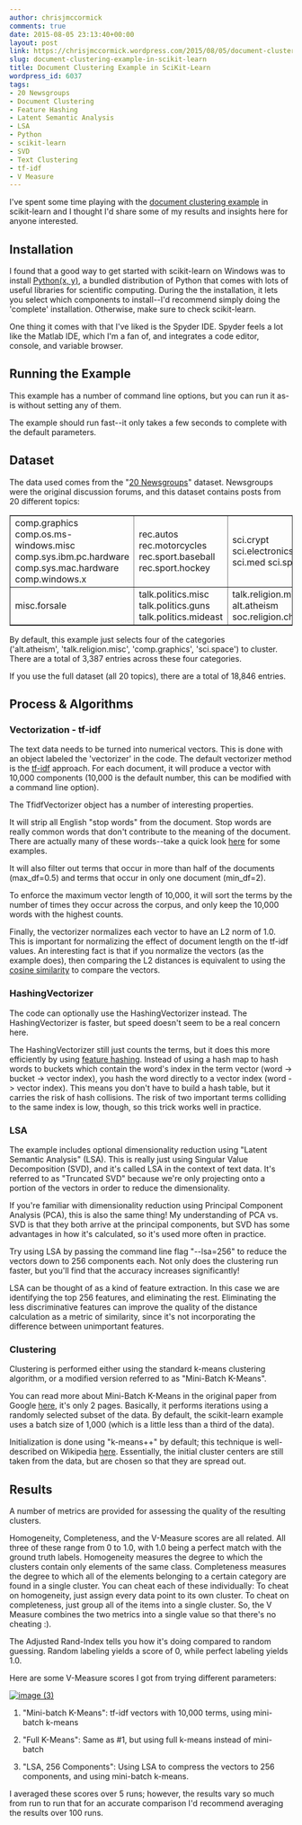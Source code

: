 ```yaml
---
author: chrisjmccormick
comments: true
date: 2015-08-05 23:13:40+00:00
layout: post
link: https://chrisjmccormick.wordpress.com/2015/08/05/document-clustering-example-in-scikit-learn/
slug: document-clustering-example-in-scikit-learn
title: Document Clustering Example in SciKit-Learn
wordpress_id: 6037
tags:
- 20 Newsgroups
- Document Clustering
- Feature Hashing
- Latent Semantic Analysis
- LSA
- Python
- scikit-learn
- SVD
- Text Clustering
- tf-idf
- V Measure
---
```


I've spent some time playing with the [document clustering example](http://scikit-learn.org/stable/auto_examples/document_clustering.html) in scikit-learn and I thought I'd share some of my results and insights here for anyone interested.


## Installation


I found that a good way to get started with scikit-learn on Windows was to install [Python(x, y)](https://code.google.com/p/pythonxy/wiki/Downloads), a bundled distribution of Python that comes with lots of useful libraries for scientific computing. During the the installation, it lets you select which components to install--I'd recommend simply doing the 'complete' installation. Otherwise, make sure to check scikit-learn.

One thing it comes with that I've liked is the Spyder IDE. Spyder feels a lot like the Matlab IDE, which I'm a fan of, and integrates a code editor, console, and variable browser.


## Running the Example


This example has a number of command line options, but you can run it as-is without setting any of them.

The example should run fast--it only takes a few seconds to complete with the default parameters.


## Dataset


The data used comes from the "[20 Newsgroups](http://qwone.com/~jason/20Newsgroups/)" dataset. Newsgroups were the original discussion forums, and this dataset contains posts from 20 different topics:
<table border="1" >
<tbody >
<tr >

<td >comp.graphics
comp.os.ms-windows.misc
comp.sys.ibm.pc.hardware
comp.sys.mac.hardware
comp.windows.x
</td>

<td >rec.autos
rec.motorcycles
rec.sport.baseball
rec.sport.hockey
</td>

<td >sci.crypt
sci.electronics
sci.med
sci.space
</td>
</tr>
<tr >

<td >misc.forsale
</td>

<td >talk.politics.misc
talk.politics.guns
talk.politics.mideast
</td>

<td style="text-align:left;" >talk.religion.misc
alt.atheism
soc.religion.christian
</td>
</tr>
</tbody>
</table>
By default, this example just selects four of the categories ('alt.atheism', 'talk.religion.misc', 'comp.graphics', 'sci.space') to cluster. There are a total of 3,387 entries across these four categories.

If you use the full dataset (all 20 topics), there are a total of 18,846 entries.


## Process & Algorithms




### Vectorization - tf-idf


The text data needs to be turned into numerical vectors. This is done with an object labeled the 'vectorizer' in the code. The default vectorizer method is the [tf-idf](https://en.wikipedia.org/wiki/Tf%E2%80%93idf) approach. For each document, it will produce a vector with 10,000 components (10,000 is the default number, this can be modified with a command line option).

The TfidfVectorizer object has a number of interesting properties.

It will strip all English "stop words" from the document. Stop words are really common words that don't contribute to the meaning of the document. There are actually many of these words--take a quick look [here](http://xpo6.com/list-of-english-stop-words/) for some examples.

It will also filter out terms that occur in more than half of the documents (max_df=0.5) and terms that occur in only one document (min_df=2).

To enforce the maximum vector length of 10,000, it will sort the terms by the number of times they occur across the corpus, and only keep the 10,000 words with the highest counts.

Finally, the vectorizer normalizes each vector to have an L2 norm of 1.0. This is important for normalizing the effect of document length on the tf-idf values. An interesting fact is that if you normalize the vectors (as the example does), then comparing the L2 distances is equivalent to using the [cosine similarity](https://en.wikipedia.org/wiki/Cosine_similarity) to compare the vectors.


### HashingVectorizer


The code can optionally use the HashingVectorizer instead. The HashingVectorizer is faster, but speed doesn't seem to be a real concern here.

The HashingVectorizer still just counts the terms, but it does this more efficiently by using [feature hashing](https://en.wikipedia.org/wiki/Feature_hashing). Instead of using a hash map to hash words to buckets which contain the word's index in the term vector (word -> bucket -> vector index), you hash the word directly to a vector index (word -> vector index). This means you don't have to build a hash table, but it carries the risk of hash collisions. The risk of two important terms colliding to the same index is low, though, so this trick works well in practice.


### LSA


The example includes optional dimensionality reduction using "Latent Semantic Analysis" (LSA). This is really just using Singular Value Decomposition (SVD), and it's called LSA in the context of text data. It's referred to as "Truncated SVD" because we're only projecting onto a portion of the vectors in order to reduce the dimensionality.

If you're familiar with dimensionality reduction using Principal Component Analysis (PCA), this is also the same thing! My understanding of PCA vs. SVD is that they both arrive at the principal components, but SVD has some advantages in how it's calculated, so it's used more often in practice.

Try using LSA by passing the command line flag "--lsa=256" to reduce the vectors down to 256 components each. Not only does the clustering run faster, but you'll find that the accuracy increases significantly!

LSA can be thought of as a kind of feature extraction. In this case we are identifying the top 256 features, and eliminating the rest. Eliminating the less discriminative features can improve the quality of the distance calculation as a metric of similarity, since it's not incorporating the difference between unimportant features.


### Clustering


Clustering is performed either using the standard k-means clustering algorithm, or a modified version referred to as "Mini-Batch K-Means".

You can read more about Mini-Batch K-Means in the original paper from Google [here](http://www.eecs.tufts.edu/~dsculley/papers/fastkmeans.pdf), it's only 2 pages. Basically, it performs iterations using a randomly selected subset of the data. By default, the scikit-learn example uses a batch size of 1,000 (which is a little less than a third of the data).

Initialization is done using "k-means++" by default; this technique is well-described on Wikipedia [here](https://en.wikipedia.org/wiki/K-means%2B%2B). Essentially, the initial cluster centers are still taken from the data, but are chosen so that they are spread out.


## Results


A number of metrics are provided for assessing the quality of the resulting clusters.

Homogeneity, Completeness, and the V-Measure scores are all related. All three of these range from 0 to 1.0, with 1.0 being a perfect match with the ground truth labels. Homogeneity measures the degree to which the clusters contain only elements of the same class. Completeness measures the degree to which all of the elements belonging to a certain category are found in a single cluster. You can cheat each of these individually: To cheat on homogeneity, just assign every data point to its own cluster. To cheat on completeness, just group all of the items into a single cluster. So, the V Measure combines the two metrics into a single value so that there's no cheating :).

The Adjusted Rand-Index tells you how it's doing compared to random guessing. Random labeling yields a score of 0, while perfect labeling yields 1.0.

Here are some V-Measure scores I got from trying different parameters:

[![image (3)](https://chrisjmccormick.files.wordpress.com/2015/08/image-3.png)](https://chrisjmccormick.files.wordpress.com/2015/08/image-3.png)



	
  1. "Mini-batch K-Means": tf-idf vectors with 10,000 terms, using mini-batch k-means

	
  2. "Full K-Means": Same as #1, but using full k-means instead of mini-batch

	
  3. "LSA, 256 Components": Using LSA to compress the vectors to 256 components, and using mini-batch k-means.


I averaged these scores over 5 runs; however, the results vary so much from run to run that for an accurate comparison I'd recommend averaging the results over 100 runs.


